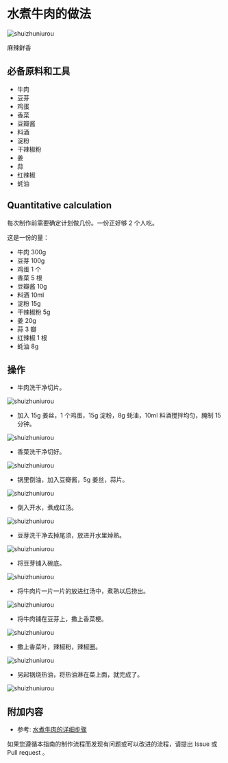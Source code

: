 # 水煮牛肉的做法

![shuizhuniurou](./sznr1.jpg)

麻辣鲜香

## 必备原料和工具

- 牛肉
- 豆芽
- 鸡蛋
- 香菜
- 豆瓣酱
- 料酒
- 淀粉
- 干辣椒粉
- 姜
- 蒜
- 红辣椒
- 蚝油

## Quantitative calculation

每次制作前需要确定计划做几份。一份正好够 2 个人吃。

这是一份的量：

- 牛肉 300g
- 豆芽 100g
- 鸡蛋 1 个
- 香菜 5 根
- 豆瓣酱 10g
- 料酒 10ml
- 淀粉 15g
- 干辣椒粉 5g
- 姜 20g
- 蒜 3 瓣
- 红辣椒 1 根
- 蚝油 8g

## 操作

- 牛肉洗干净切片。

![shuizhuniurou](./sznr2.jpg)

- 加入 15g 姜丝，1 个鸡蛋，15g 淀粉，8g 蚝油，10ml 料酒搅拌均匀，腌制 15 分钟。

![shuizhuniurou](./sznr3.jpg)

- 香菜洗干净切好。

![shuizhuniurou](./sznr4.jpg)

- 锅里倒油，加入豆瓣酱，5g 姜丝，蒜片。

![shuizhuniurou](./sznr5.jpg)

- 倒入开水，煮成红汤。

![shuizhuniurou](./sznr6.jpg)

- 豆芽洗干净去掉尾须，放进开水里焯熟。

![shuizhuniurou](./sznr7.jpg)

- 将豆芽铺入碗底。

![shuizhuniurou](./sznr8.jpg)

- 将牛肉片一片一片的放进红汤中，煮熟以后捞出。

![shuizhuniurou](./sznr9.jpg)

- 将牛肉铺在豆芽上，撒上香菜梗。

![shuizhuniurou](./sznr10.jpg)

- 撒上香菜叶，辣椒粉，辣椒圈。

![shuizhuniurou](./sznr11.jpg)

- 另起锅烧热油，将热油淋在菜上面，就完成了。

![shuizhuniurou](./sznr12.jpg)

## 附加内容

- 参考: [水煮牛肉的详细步骤](https://www.zhms.cn/recipe/blrqm.html?source=2)

如果您遵循本指南的制作流程而发现有问题或可以改进的流程，请提出 Issue 或 Pull request 。
